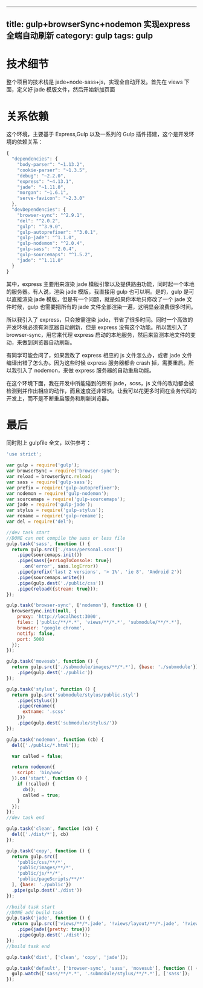 
---
title:  gulp+browserSync+nodemon 实现express 全端自动刷新
category:  gulp
tags: gulp
---

# 技术细节
整个项目的技术栈是 jade+node-sass+js，实现全自动开发。首先在 views 下面，定义好 jade 模版文件，然后开始新加页面
<!--more-->

# 关系依赖
这个环境，主要基于 Express,Gulp 以及一系列的 Gulp 插件搭建，这个是开发环境的依赖关系：
```js
{
  "dependencies": {
    "body-parser": "~1.13.2",
    "cookie-parser": "~1.3.5",
    "debug": "~2.2.0",
    "express": "~4.13.1",
    "jade": "~1.11.0",
    "morgan": "~1.6.1",
    "serve-favicon": "~2.3.0"
  },
  "devDependencies": {
    "browser-sync": "^2.9.1",
    "del": "^2.0.2",
    "gulp": "^3.9.0",
    "gulp-autoprefixer": "^3.0.1",
    "gulp-jade": "^1.1.0",
    "gulp-nodemon": "^2.0.4",
    "gulp-sass": "^2.0.4",
    "gulp-sourcemaps": "^1.5.2",
    "jade": "^1.11.0"
  }
}
```
其中，express 主要用来渲染 jade 模版引擎以及提供路由功能，同时起一个本地的服务器。有人说，渲染 jade 模版，我直接用 gulp 也可以啊。是的，gulp 是可以直接渲染 jade 模版，但是有一个问题，就是如果你本地只修改了一个 jade 文件时候，gulp 也需要把所有的 jade 文件全部渲染一遍，这明显会浪费很多时间。

所以我引入了 express，只会按需渲染 jade，节省了很多时间。同时一个高效的开发环境必须有浏览器自动刷新，但是 express 没有这个功能。所以我引入了 browser-sync，用它来代理 express 启动的本地服务，然后来监测本地文件的变动，来做到浏览器自动刷新。

有同学可能会问了，如果我改了 express 相应的 js 文件怎么办，或者 jade 文件编译出错了怎么办。因为这些时候 express 服务器都会 crash 掉，需要重启。所以我引入了 nodemon，来做 express 服务器的自动重启功能。

在这个环境下面，我在开发中所能碰到的所有 jade，scss，js 文件的改动都会被检测到并作出相应的动作，而且速度还非常快。让我可以花更多时间在业务代码的开发上，而不是不断重启服务和刷新浏览器。

# 最后

同时附上 gulpfile 全文，以供参考：
```js
'use strict';

var gulp = require('gulp');
var browserSync = require('browser-sync');
var reload = browserSync.reload;
var sass = require('gulp-sass');
var prefix = require('gulp-autoprefixer');
var nodemon = require('gulp-nodemon');
var sourcemaps = require('gulp-sourcemaps');
var jade = require('gulp-jade');
var stylus = require('gulp-stylus');
var rename = require('gulp-rename');
var del = require('del');

//dev task start
//DONE can not compile the sass or less file
gulp.task('sass', function () {
  return gulp.src(['./sass/personal.scss'])
    .pipe(sourcemaps.init())
    .pipe(sass({errLogToConsole: true})
      .on('error', sass.logError))
    .pipe(prefix('last 2 versions', '> 1%', 'ie 8', 'Android 2'))
    .pipe(sourcemaps.write())
    .pipe(gulp.dest('./public/css'))
    .pipe(reload({stream: true}));
});

gulp.task('browser-sync', ['nodemon'], function () {
  browserSync.init(null, {
    proxy: 'http://localhost:3000',
    files: ['public/**/*.*', 'views/**/*.*', 'submodule/**/*.*'],
    browser: 'google chrome',
    notify: false,
    port: 5000
  });
});

gulp.task('movesub', function () {
  return gulp.src(['./submodule/images/**/*.*'], {base: './submodule'})
    .pipe(gulp.dest('./public'))
});

gulp.task('stylus', function () {
  return gulp.src('submodule/stylus/public.styl')
    .pipe(stylus())
    .pipe(rename({
      extname: '.scss'
    }))
    .pipe(gulp.dest('submodule/stylus/'))
});

gulp.task('nodemon', function (cb) {
  del(['./public/*.html']);

  var called = false;

  return nodemon({
    script: 'bin/www'
  }).on('start', function () {
    if (!called) {
      cb();
      called = true;
    }
  });
});
//dev task end

gulp.task('clean', function (cb) {
  del(['./dist/*'], cb)
});

gulp.task('copy', function () {
  return gulp.src([
    'public/css/**/*',
    'public/images/**/*',
    'public/js/**/*',
    'public/pageScripts/**/*'
  ], {base: './public'})
  .pipe(gulp.dest('./dist'))
});

//build task start
//DONE add build task
gulp.task('jade', function () {
  return gulp.src(['views/**/*.jade', '!views/layout/**/*.jade', '!views/includes/**/*.jade'])
    .pipe(jade({pretty: true}))
    .pipe(gulp.dest('./dist'));
});
//build task end

gulp.task('dist', ['clean', 'copy', 'jade']);

gulp.task('default', ['browser-sync', 'sass', 'movesub'], function () {
  gulp.watch(['sass/**/*.*', '.submodule/stylus/**/*.*'], ['sass']);
});

```